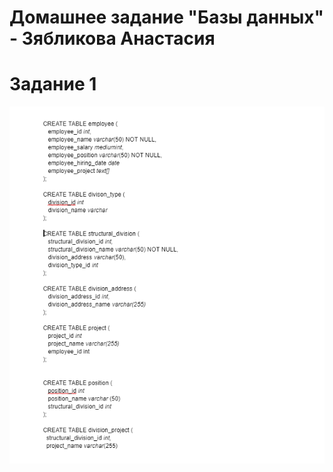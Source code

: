 # Домашнее задание "Базы данных" - Зябликова Анастасия

# Задание 1

![1](https://github.com/mmau5/database/blob/master/create-table.png)
